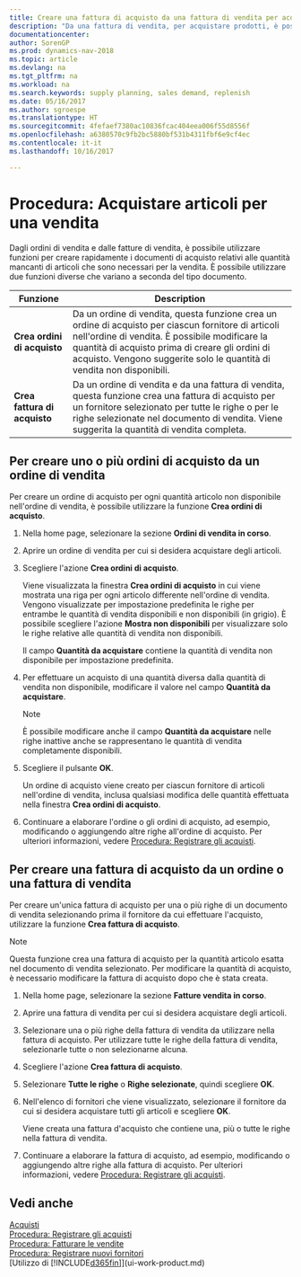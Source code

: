 ```yaml
---
title: Creare una fattura di acquisto da una fattura di vendita per acquistare gli articoli per una vendita
description: "Da una fattura di vendita, per acquistare prodotti, è possibile creare una fattura di acquisto per un fornitore."
documentationcenter: 
author: SorenGP
ms.prod: dynamics-nav-2018
ms.topic: article
ms.devlang: na
ms.tgt_pltfrm: na
ms.workload: na
ms.search.keywords: supply planning, sales demand, replenish
ms.date: 05/16/2017
ms.author: sgroespe
ms.translationtype: HT
ms.sourcegitcommit: 4fefaef7380ac10836fcac404eea006f55d8556f
ms.openlocfilehash: a6380570c9fb2bc5880bf531b4311fbf6e9cf4ec
ms.contentlocale: it-it
ms.lasthandoff: 10/16/2017

---
```

# <a name="how-to-purchase-items-for-a-sale"></a>Procedura: Acquistare articoli per una vendita
Dagli ordini di vendita e dalle fatture di vendita, è possibile utilizzare funzioni per creare rapidamente i documenti di acquisto relativi alle quantità mancanti di articoli che sono necessari per la vendita. È possibile utilizzare due funzioni diverse che variano a seconda del tipo documento.

|Funzione|Description|
|--------|-----------|
|**Crea ordini di acquisto**|Da un ordine di vendita, questa funzione crea un ordine di acquisto per ciascun fornitore di articoli nell'ordine di vendita. È possibile modificare la quantità di acquisto prima di creare gli ordini di acquisto. Vengono suggerite solo le quantità di vendita non disponibili.
|**Crea fattura di acquisto**|Da un ordine di vendita e da una fattura di vendita, questa funzione crea una fattura di acquisto per un fornitore selezionato per tutte le righe o per le righe selezionate nel documento di vendita. Viene suggerita la quantità di vendita completa.|

## <a name="to-create-one-or-more-purchase-orders-from-a-sales-order"></a>Per creare uno o più ordini di acquisto da un ordine di vendita
Per creare un ordine di acquisto per ogni quantità articolo non disponibile nell'ordine di vendita, è possibile utilizzare la funzione **Crea ordini di acquisto**.

1. Nella home page, selezionare la sezione **Ordini di vendita in corso**.
2. Aprire un ordine di vendita per cui si desidera acquistare degli articoli.
3. Scegliere l'azione **Crea ordini di acquisto**.

    Viene visualizzata la finestra **Crea ordini di acquisto** in cui viene mostrata una riga per ogni articolo differente nell'ordine di vendita. Vengono visualizzate per impostazione predefinita le righe per entrambe le quantità di vendita disponibili e non disponibili (in grigio). È possibile scegliere l'azione **Mostra non disponibili** per visualizzare solo le righe relative alle quantità di vendita non disponibili.

    Il campo **Quantità da acquistare** contiene la quantità di vendita non disponibile per impostazione predefinita.
4. Per effettuare un acquisto di una quantità diversa dalla quantità di vendita non disponibile, modificare il valore nel campo **Quantità da acquistare**.

    > [!NOTE]  
   >   È possibile modificare anche il campo **Quantità da acquistare** nelle righe inattive anche se rappresentano le quantità di vendita completamente disponibili.
5. Scegliere il pulsante **OK**.

    Un ordine di acquisto viene creato per ciascun fornitore di articoli nell'ordine di vendita, inclusa qualsiasi modifica delle quantità effettuata nella finestra **Crea ordini di acquisto**.
6. Continuare a elaborare l'ordine o gli ordini di acquisto, ad esempio, modificando o aggiungendo altre righe all'ordine di acquisto. Per ulteriori informazioni, vedere [Procedura: Registrare gli acquisti](purchasing-how-record-purchases.md).


## <a name="to-create-a-purchase-invoice-from-a-sales-order-or-sales-invoice"></a>Per creare una fattura di acquisto da un ordine o una fattura di vendita
Per creare un'unica fattura di acquisto per una o più righe di un documento di vendita selezionando prima il fornitore da cui effettuare l'acquisto, utilizzare la funzione **Crea fattura di acquisto**.

> [!NOTE]  
>   Questa funzione crea una fattura di acquisto per la quantità articolo esatta nel documento di vendita selezionato. Per modificare la quantità di acquisto, è necessario modificare la fattura di acquisto dopo che è stata creata.  

1. Nella home page, selezionare la sezione **Fatture vendita in corso**.
2. Aprire una fattura di vendita per cui si desidera acquistare degli articoli.
3. Selezionare una o più righe della fattura di vendita da utilizzare nella fattura di acquisto. Per utilizzare tutte le righe della fattura di vendita, selezionarle tutte o non selezionarne alcuna.
4. Scegliere l'azione **Crea fattura di acquisto**.
5. Selezionare **Tutte le righe** o **Righe selezionate**, quindi scegliere **OK**.  
6. Nell'elenco di fornitori che viene visualizzato, selezionare il fornitore da cui si desidera acquistare tutti gli articoli e scegliere **OK**.

    Viene creata una fattura d'acquisto che contiene una, più o tutte le righe nella fattura di vendita.
7. Continuare a elaborare la fattura di acquisto, ad esempio, modificando o aggiungendo altre righe alla fattura di acquisto. Per ulteriori informazioni, vedere [Procedura: Registrare gli acquisti](purchasing-how-record-purchases.md).

## <a name="see-also"></a>Vedi anche
[Acquisti](purchasing-manage-purchasing.md)  
[Procedura: Registrare gli acquisti](purchasing-how-record-purchases.md)  
[Procedura: Fatturare le vendite](sales-how-invoice-sales.md)  
[Procedura: Registrare nuovi fornitori](purchasing-how-register-new-vendors.md)  
[Utilizzo di [!INCLUDE[d365fin](includes/d365fin_md.md)]](ui-work-product.md)

